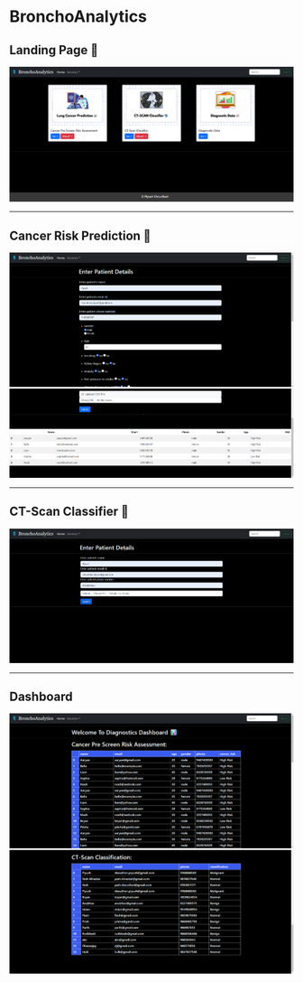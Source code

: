 # BronchoAnalytics

<h2>Landing Page 🚀</h2>
<img src=https://github.com/capybara-brain346/stunning-disco/blob/main/Screenshots/Landing_Page.png>

<hr />
<h2>Cancer Risk Prediction 🔮</h2>
<img src=https://github.com/capybara-brain346/stunning-disco/blob/main/Screenshots/Patient_Risk_Classifier.png>
<img src=https://github.com/capybara-brain346/stunning-disco/blob/main/Screenshots/Patient_Risk_Results.png>

<hr/>
<h2>CT-Scan Classifier 🩻</h2>
<img src=https://github.com/capybara-brain346/stunning-disco/blob/main/Screenshots/CTScan_Classification.png>

<hr/>
<h2>Dashboard</h2>
<img src=https://github.com/capybara-brain346/stunning-disco/blob/main/Screenshots/Results_Dashboard.png>
<img src=https://github.com/capybara-brain346/stunning-disco/blob/main/Screenshots/Results_Dashboard_CTScan.png>
